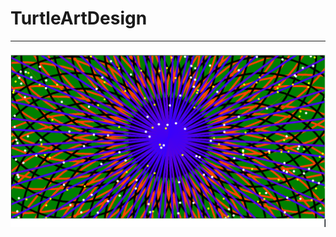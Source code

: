 # TurtleArtDesign
<hr>
<img src="https://github.com/iwang1959/TurtleArtDesign/blob/master/project%20shot.png">
